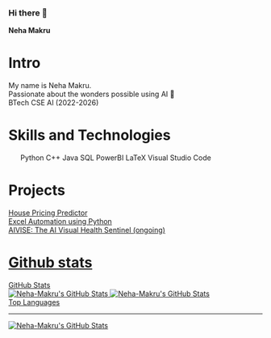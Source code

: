 ### Hi there 👋
**Neha Makru** 
# Intro 
My name is Neha Makru. <br>
Passionate about the wonders possible using AI 🤖 <br> 
BTech CSE AI (2022-2026) 


# Skills and Technologies 
<ul>
  Python 
  C++
  Java
  SQL 
  PowerBI 
  LaTeX
  Visual Studio Code
</ul>

# Projects 
<a href="https://github.com/Neha-Makru/House_pricing_predictor"> House Pricing Predictor <br> 
Excel Automation using Python <a href="https://github.com/Neha-Makru/DataViz-Hub"> <br> 
AIVISE: The AI Visual Health Sentinel (ongoing) <a href="https://github.com/Neha-Makru/AIVISE">

# Github stats 
GitHub Stats <br>
<img src="https://github-readme-stats.vercel.app/api?username=Neha-Makru&theme=dark&show_icons=true&hide_border=true&count_private=true" alt="Neha-Makru's GitHub Stats" /> 
<img src="https://streak-stats.demolab.com?user=Neha-Makru&theme=dark&hide_border=true" alt="Neha-Makru's GitHub Stats" /> <br> 
Top Languages <hr>
<img src="https://github-readme-stats.vercel.app/api/top-langs/?username=Neha-Makru&theme=dark&show_icons=true&hide_border=true&layout=compact" alt="Neha-Makru's GitHub Stats" /> 

#
